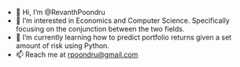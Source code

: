 - 👋 Hi, I’m @RevanthPoondru
- 👀 I’m interested in Economics and Computer Science. Specifically focusing on the conjunction between the two fields. 
- 🌱 I’m currently learning how to predict portfolio returns given a set amount of risk using Python. 
- 📫 Reach me at rpoondru@gmail.com 

<!---
RevanthPoondru/RevanthPoondru is a ✨ special ✨ repository because its `README.md` (this file) appears on your GitHub profile.
You can click the Preview link to take a look at your changes.
--->
